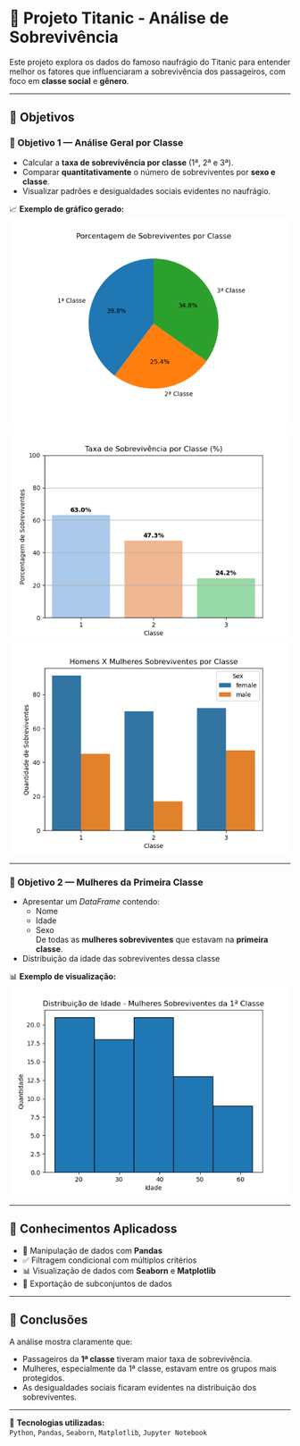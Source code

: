 # 🚢 Projeto Titanic - Análise de Sobrevivência

Este projeto explora os dados do famoso naufrágio do Titanic para entender melhor os fatores que influenciaram a sobrevivência dos passageiros, com foco em **classe social** e **gênero**.

---

## 🎯 Objetivos

### 🎯 Objetivo 1 — Análise Geral por Classe
- Calcular a **taxa de sobrevivência por classe** (1ª, 2ª e 3ª).
- Comparar **quantitativamente** o número de sobreviventes por **sexo e classe**.
- Visualizar padrões e desigualdades sociais evidentes no naufrágio.

📈 **Exemplo de gráfico gerado:**
![Gráfico de sobrevivência por classe](Export/Porcentagem-sobreviventes-classe.png)
![Grafico com a taxa de sobrevivencia por classe](Export/taxa-de-sobreviventes-classe.png)
![Grafico comparativo entre sobreviventes homens e mulheres](Export/home-mulheres-sobreviventes.png)



---

### 🎯 Objetivo 2 — Mulheres da Primeira Classe
- Apresentar um *DataFrame* contendo:
  - Nome
  - Idade
  - Sexo  
De todas as **mulheres sobreviventes** que estavam na **primeira classe**.
- Distribuição da idade das sobreviventes dessa classe

📊 **Exemplo de visualização:**
![Gráfico de distribuição etária](Export/Idade_Mulheres_Sobreviventes.png)

---

## 🧠 Conhecimentos Aplicadoss

- 🔎 Manipulação de dados com **Pandas**
- ✅ Filtragem condicional com múltiplos critérios
- 📊 Visualização de dados com **Seaborn** e **Matplotlib**
- 📁 Exportação de subconjuntos de dados

---

## 📌 Conclusões

A análise mostra claramente que:
- Passageiros da **1ª classe** tiveram maior taxa de sobrevivência.
- Mulheres, especialmente da 1ª classe, estavam entre os grupos mais protegidos.
- As desigualdades sociais ficaram evidentes na distribuição dos sobreviventes.

---

🧪 **Tecnologias utilizadas:**  
`Python`, `Pandas`, `Seaborn`, `Matplotlib`, `Jupyter Notebook`
